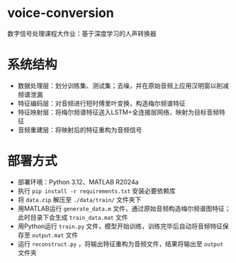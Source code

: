 # voice-conversion
数字信号处理课程大作业：基于深度学习的人声转换器

# 系统结构
- 数据处理层：划分训练集、测试集；去噪，并在原始音频上应用汉明窗以削减频谱泄漏
- 特征编码层：对音频进行短时傅里叶变换，构造梅尔频谱特征
- 特征映射层：将梅尔频谱特征送入LSTM+全连接层网络，映射为目标音频特征
- 音频重建层：将映射后的特征重构为音频信号

# 部署方式
- 部署环境：Python 3.12、MATLAB R2024a
- 执行 `pip install -r requirements.txt` 安装必要依赖库
- 将 `data.zip` 解压至 `./data/train/` 文件夹下
- 用MATLAB运行 `generate_data.m` 文件，通过原始音频构造梅尔频谱图特征；此时目录下会生成 `train_data.mat` 文件
- 用Python运行 `train.py` 文件，模型开始训练，训练完毕后自动将音频特征保存至 `output.mat` 文件
- 运行 `reconstruct.py` ，将输出特征重构为音频文件，结果将输出至 `output` 文件夹
